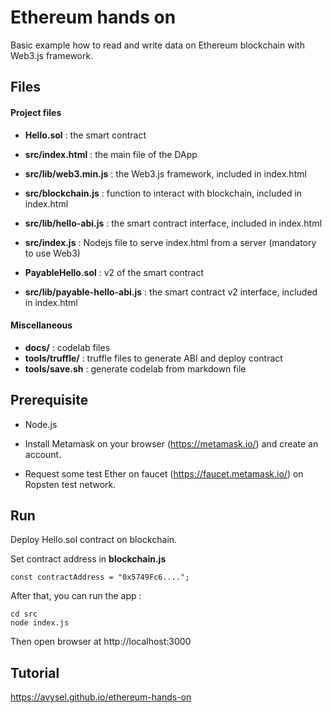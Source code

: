 # Ethereum hands on

Basic example how to read and write data on Ethereum blockchain with Web3.js framework.

## Files

#### Project files
- **Hello.sol** : the smart contract
- **src/index.html** : the main file of the DApp
- **src/lib/web3.min.js** : the Web3.js framework, included in index.html
- **src/blockchain.js** : function to interact with blockchain, included in index.html
- **src/lib/hello-abi.js** : the smart contract interface, included in index.html
- **src/index.js** : Nodejs file to serve index.html from a server (mandatory to use Web3)

- **PayableHello.sol** : v2 of the smart contract
- **src/lib/payable-hello-abi.js** : the smart contract v2 interface, included in index.html

#### Miscellaneous

- **docs/** : codelab files
- **tools/truffle/** : truffle files to generate ABI and deploy contract
- **tools/save.sh** : generate codelab from markdown file

## Prerequisite

- Node.js

- Install Metamask on your browser (https://metamask.io/) and create an account.

- Request some test Ether on faucet (https://faucet.metamask.io/) on Ropsten test network.

## Run

Deploy Hello.sol contract on blockchain.

Set contract address in **blockchain.js**

```
const contractAddress = "0x5749Fc6....";
```

After that, you can run the app :

```
cd src
node index.js
```

Then open browser at http://localhost:3000

## Tutorial

https://avysel.github.io/ethereum-hands-on